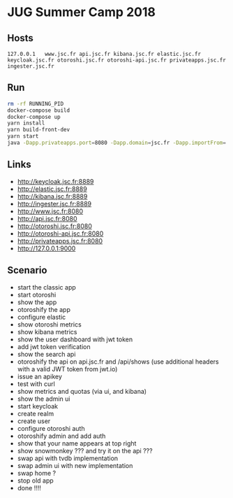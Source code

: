 # JUG Summer Camp 2018

## Hosts

```
127.0.0.1   www.jsc.fr api.jsc.fr kibana.jsc.fr elastic.jsc.fr keycloak.jsc.fr otoroshi.jsc.fr otoroshi-api.jsc.fr privateapps.jsc.fr ingester.jsc.fr
```

## Run

```sh
rm -rf RUNNING_PID
docker-compose build
docker-compose up
yarn install
yarn build-front-dev
yarn start
java -Dapp.privateapps.port=8080 -Dapp.domain=jsc.fr -Dapp.importFrom=./config/otoroshi.json -jar $OTO_BIN/otoroshi.jar
```

## Links

* http://keycloak.jsc.fr:8889
* http://elastic.jsc.fr:8889
* http://kibana.jsc.fr:8889
* http://ingester.jsc.fr:8889
* http://www.jsc.fr:8080
* http://api.jsc.fr:8080 
* http://otoroshi.jsc.fr:8080
* http://otoroshi-api.jsc.fr:8080
* http://privateapps.jsc.fr:8080
* http://127.0.0.1:9000

## Scenario

* start the classic app
* start otoroshi
* show the app
* otoroshify the app
* configure elastic
* show otoroshi metrics
* show kibana metrics
* show the user dashboard with jwt token
* add jwt token verification
* show the search api
* otoroshify the api on api.jsc.fr and /api/shows (use additional headers with a valid JWT token from jwt.io)
* issue an apikey
* test with curl
* show metrics and quotas (via ui, and kibana)
* show the admin ui
* start keycloak
* create realm
* create user
* configure otoroshi auth 
* otoroshify admin and add auth
* show that your name appears at top right
* show snowmonkey ??? and try it on the api ???
* swap api with tvdb implementation
* swap admin ui with new implementation
* swap home ?
* stop old app
* done !!!!


